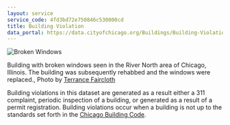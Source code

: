 ```yaml
---
layout: service
service_code: 4fd3bd72e750846c530000cd
title: Building Violation
data_portal: https://data.cityofchicago.org/Buildings/Building-Violations/22u3-xenr
---
```


![Broken Windows](http://farm7.staticflickr.com/6142/5988981546_8863b44d25_z.jpg "Photo by Terrance Faircloth")

<figcaption>
    Building with broken windows seen in the River North area of Chicago, Illinois. The building was subsequently rehabbed and the windows were replaced., Photo by <a href="http://www.flickr.com/photos/atelier_tee/5988981546/">Terrance Faircloth</a>
</figcaption>

Building violations in this dataset are generated as a result either a 311 complaint, periodic inspection of a building, or generated as a result of a permit registration. Building violations occur when a building is not up to the standards set forth in the [Chicago Building Code](http://www.amlegal.com/nxt/gateway.dll/Illinois/chicagobuilding/buildingcodeandrelatedexcerptsofthemunic?f=templates$fn=default.htm$3.0$vid=amlegal:chicagobuilding_il).
